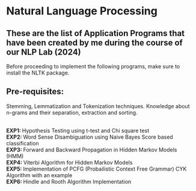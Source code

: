 
<h1><b> Natural Language Processing</b> </h1>
<h2>These are the list of Application Programs that have been created by me during the course of our NLP Lab (2024) </h2>
Before proceeding to implement the following programs, make sure to install the NLTK package.

<h2><b>Pre-requisites:</b></h2>
Stemming, Lemmatization and Tokenization techniques. Knowledge about n-grams and their separation, extraction and sorting. <br><br>


 <b>EXP1: </b>Hypothesis Testing using t-test and  Chi square test <br>
 <b>EXP2: </b>Word Sense Disambiguation using Naive Bayes Score based classification <br>
 <b>EXP3: </b>Forward and Backward Propagation in Hidden Markov Models (HMM)<br>
 <b>EXP4: </b>Viterbi Algorithm for Hidden Markov Models<br>
 <b>EXP5: </b>Implementation of PCFG (Probailistic Context Free Grammar) CYK Algorithm with an example<br>
 <b>EXP6: </b>Hindle and Rooth Algorithm Implementation<br>



